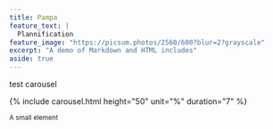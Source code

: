 ```yaml
---
title: Pampa
feature_text: |
  Plannification
feature_image: "https://picsum.photos/2560/600?blur=2?grayscale"
excerpt: "A demo of Markdown and HTML includes"
aside: true
---
```


test carousel

{% include carousel.html height="50" unit="%" duration="7" %}


<small>A small element</small>
